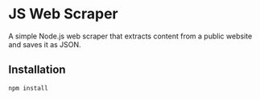 # JS Web Scraper

A simple Node.js web scraper that extracts content from a public website and saves it as JSON.

## Installation

```bash
npm install
